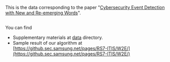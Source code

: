 This is the data corresponding to the paper "[Cybersecurity Event Detection with New and Re-emerging Words]()".
## 
You can find  
- Supplementary materials at [data](data) directory.  
- Sample result of our algorithm at [https://github.sec.samsung.net/pages/RS7-ITIS/W2E/](https://github.sec.samsung.net/pages/RS7-ITIS/W2E/)
